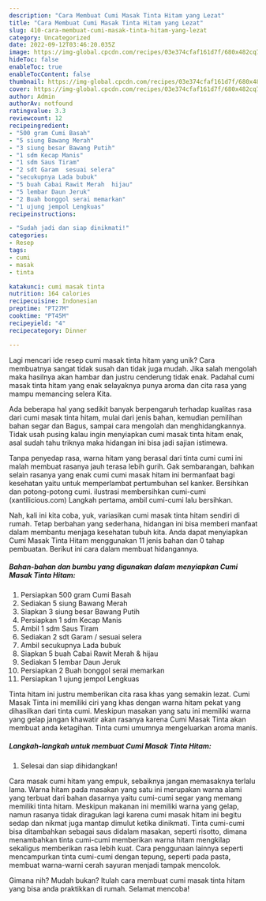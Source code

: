 ```yaml
---
description: "Cara Membuat Cumi Masak Tinta Hitam yang Lezat"
title: "Cara Membuat Cumi Masak Tinta Hitam yang Lezat"
slug: 410-cara-membuat-cumi-masak-tinta-hitam-yang-lezat
category: Uncategorized
date: 2022-09-12T03:46:20.035Z
image: https://img-global.cpcdn.com/recipes/03e374cfaf161d7f/680x482cq70/cumi-masak-tinta-hitam-foto-resep-utama.jpg
hideToc: false
enableToc: true
enableTocContent: false
thumbnail: https://img-global.cpcdn.com/recipes/03e374cfaf161d7f/680x482cq70/cumi-masak-tinta-hitam-foto-resep-utama.jpg
cover: https://img-global.cpcdn.com/recipes/03e374cfaf161d7f/680x482cq70/cumi-masak-tinta-hitam-foto-resep-utama.jpg
author: Admin
authorAv: notfound
ratingvalue: 3.3
reviewcount: 12
recipeingredient:
- "500 gram Cumi Basah"
- "5 siung Bawang Merah"
- "3 siung besar Bawang Putih"
- "1 sdm Kecap Manis"
- "1 sdm Saus Tiram"
- "2 sdt Garam  sesuai selera"
- "secukupnya Lada bubuk"
- "5 buah Cabai Rawit Merah  hijau"
- "5 lembar Daun Jeruk"
- "2 Buah bonggol serai memarkan"
- "1 ujung jempol Lengkuas"
recipeinstructions:

- "Sudah jadi dan siap dinikmati!"
categories:
- Resep
tags:
- cumi
- masak
- tinta

katakunci: cumi masak tinta 
nutrition: 164 calories
recipecuisine: Indonesian
preptime: "PT27M"
cooktime: "PT45M"
recipeyield: "4"
recipecategory: Dinner

---
```





Lagi mencari ide resep cumi masak tinta hitam yang unik? Cara membuatnya sangat tidak susah dan tidak juga mudah. Jika salah mengolah maka hasilnya akan hambar dan justru cenderung tidak enak. Padahal cumi masak tinta hitam yang enak selayaknya punya aroma dan cita rasa yang mampu memancing selera Kita.





Ada beberapa hal yang sedikit banyak berpengaruh terhadap kualitas rasa dari cumi masak tinta hitam, mulai dari jenis bahan, kemudian pemilihan bahan segar dan Bagus, sampai cara mengolah dan menghidangkannya. Tidak usah pusing kalau ingin menyiapkan cumi masak tinta hitam enak,      asal sudah tahu triknya maka hidangan ini bisa jadi sajian istimewa.














Tanpa penyedap rasa, warna hitam yang berasal dari tinta cumi cumi ini malah membuat rasanya jauh terasa lebih gurih. Gak sembarangan, bahkan selain rasanya yang enak cumi cumi masak hitam ini bermanfaat bagi kesehatan yaitu untuk memperlambat pertumbuhan sel kanker. Bersihkan dan potong-potong cumi. ilustrasi membersihkan cumi-cumi (xantilicious.com) Langkah pertama, ambil cumi-cumi lalu bersihkan.






Nah, kali ini kita coba, yuk, variasikan cumi masak tinta hitam sendiri di rumah. Tetap berbahan yang sederhana, hidangan ini bisa memberi manfaat dalam membantu menjaga kesehatan tubuh kita. Anda dapat menyiapkan Cumi Masak Tinta Hitam menggunakan 11 jenis bahan dan 0 tahap pembuatan. Berikut ini cara dalam membuat hidangannya.

<!--inarticleads1-->

##### Bahan-bahan dan bumbu yang digunakan dalam menyiapkan Cumi Masak Tinta Hitam:

1. Persiapkan 500 gram Cumi Basah
1. Sediakan 5 siung Bawang Merah
1. Siapkan 3 siung besar Bawang Putih
1. Persiapkan 1 sdm Kecap Manis
1. Ambil 1 sdm Saus Tiram
1. Sediakan 2 sdt Garam / sesuai selera
1. Ambil secukupnya Lada bubuk
1. Siapkan 5 buah Cabai Rawit Merah &amp; hijau
1. Sediakan 5 lembar Daun Jeruk
1. Persiapkan 2 Buah bonggol serai memarkan
1. Persiapkan 1 ujung jempol Lengkuas


Tinta hitam ini justru memberikan cita rasa khas yang semakin lezat. Cumi Masak Tinta ini memiliki ciri yang khas dengan warna hitam pekat yang dihasilkan dari tinta cumi. Meskipun masakan yang satu ini memiliki warna yang gelap jangan khawatir akan rasanya karena Cumi Masak Tinta akan membuat anda ketagihan. Tinta cumi umumnya mengeluarkan aroma manis. 

<!--inarticleads2-->

##### Langkah-langkah untuk membuat Cumi Masak Tinta Hitam:


1. Selesai dan siap dihidangkan!

Cara masak cumi hitam yang empuk, sebaiknya jangan memasaknya terlalu lama. Warna hitam pada masakan yang satu ini merupakan warna alami yang terbuat dari bahan dasarnya yaitu cumi-cumi segar yang memang memiliki tinta hitam. Meskipun makanan ini memiliki warna yang gelap, namun rasanya tidak diragukan lagi karena cumi masak hitam ini begitu sedap dan nikmat juga mantap dimulut ketika dinikmati. Tinta cumi-cumi bisa ditambahkan sebagai saus didalam masakan, seperti risotto, dimana menambahkan tinta cumi-cumi memberikan warna hitam mengkilap sekaligus memberikan rasa lebih kuat. Cara penggunaan lainnya seperti mencampurkan tinta cumi-cumi dengan tepung, seperti pada pasta, membuat warna-warni cerah sayuran menjadi tampak mencolok. 

Gimana nih? Mudah bukan? Itulah cara membuat cumi masak tinta hitam yang bisa anda praktikkan di rumah. Selamat mencoba!
